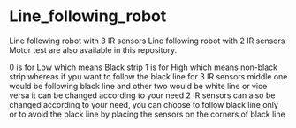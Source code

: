 # Line_following_robot
Line following robot with 3 IR sensors
Line following robot with 2 IR sensors
Motor test are also available in this repository.


0 is for Low which means Black strip
1 is for High which means non-black strip
whereas if ypu want to follow the black line for 3 IR sensors middle one would be following black line and other two would be white line or vice versa it can be changed according to your need 
2 IR sensors can also be changed according to your need, you can choose to follow black line only or to avoid the black line by placing the sensors on the corners of black line

